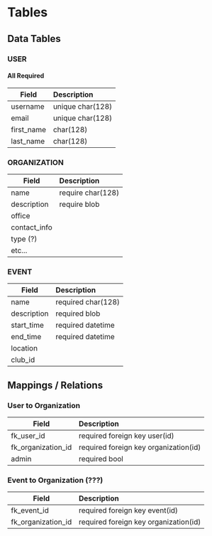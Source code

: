 # Tables

## Data Tables

### USER

#### All Required
| Field             | Description                   |
| ----------------- |:------------------------------|
| username          | unique char(128)              |
| email             | unique char(128)              |
| first\_name       | char(128)                     |
| last\_name        | char(128)                     |

### ORGANIZATION

| Field             | Description                   |
| ----------------- |:------------------------------|
| name              | require char(128)             |
| description       | require blob                  |
| office            |                               |
| contact\_info     |                               |
| type (?)          |                               |
| etc...            |                               |

### EVENT

| Field             | Description                   |
| ----------------- |:------------------------------|
| name              | required char(128)            |
| description       | required blob                 |
| start\_time       | required datetime             |
| end\_time         | required datetime             |
| location          |                               |
| club\_id          |                               |


## Mappings / Relations

### User to Organization

| Field                | Description                            |
| -------------------- |:---------------------------------------|
| fk\_user\_id         | required foreign key user(id)          |
| fk\_organization\_id | required foreign key organization(id)  |
| admin                | required bool                          |

### Event to Organization (???)

| Field                | Description                            |
| -------------------- |:---------------------------------------|
| fk\_event\_id        | required foreign key event(id)         |
| fk\_organization\_id | required foreign key organization(id)  |

